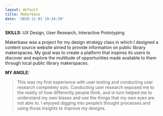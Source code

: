 ```yaml
---
layout: default
title: Makerbase
date: '2019-11-01 19:34:39'
---
```

**SKILLS:** UX Design, User Research, Interactive Prototyping

Makerbase was a project for my design strategy class in which I designed a content source website aimed to provide information on public library makerspaces. My goal was to create a platform that inspires its users to discover and explore the multitude of opportunities made available to them through local public library makerspaces.

**MY ANGLE:**

> This was my first experience with user testing and conducting user research completely solo. Conducting user research exposed me to the reality of how differently people think, and in turn helped me to understand my own biases and see the things that my own eyes are not able to. I enjoyed digging into people’s thought processes and using those insights to improve my designs.
